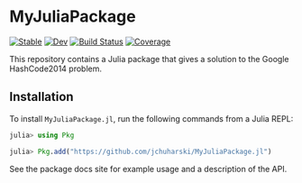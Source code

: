 # MyJuliaPackage

[![Stable](https://img.shields.io/badge/docs-stable-blue.svg)](https://jchuharski.github.io/MyJuliaPackage.jl/stable/)
[![Dev](https://img.shields.io/badge/docs-dev-blue.svg)](https://jchuharski.github.io/MyJuliaPackage.jl/dev/)
[![Build Status](https://github.com/jchuharski/MyJuliaPackage.jl/actions/workflows/CI.yml/badge.svg?branch=main)](https://github.com/jchuharski/MyJuliaPackage.jl/actions/workflows/CI.yml?query=branch%3Amain)
[![Coverage](https://codecov.io/gh/jchuharski/MyJuliaPackage.jl/branch/main/graph/badge.svg)](https://codecov.io/gh/jchuharski/MyJuliaPackage.jl)


This repository contains a Julia package that gives a solution to the Google HashCode2014 problem.

## Installation

To install `MyJuliaPackage.jl`, run the following commands from a Julia REPL:

```julia
julia> using Pkg

julia> Pkg.add("https://github.com/jchuharski/MyJuliaPackage.jl")
```

See the package docs site for example usage and a description of the API.
